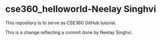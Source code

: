 # cse360_helloworld-Neelay Singhvi
This repository is to serve as CSE360 GitHub tutorial.

This is a change reflecting a commit done by Neelay Singhvi.
